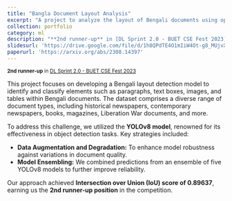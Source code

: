 ```yaml
---
title: "Bangla Document Layout Analysis"
excerpt: "A project to analyze the layout of Bengali documents using optical character recognition (OCR)"
collection: portfolio
category: ml
description: "**2nd runner-up** in [DL Sprint 2.0 - BUET CSE Fest 2023](https://www.kaggle.com/competitions/dlsprint2)"
slidesurl: 'https://drive.google.com/file/d/1h8QPdTE4O1mIiW4Ot-g8_MUjvX2aucsz/view'
paperurl: 'https://arxiv.org/abs/2308.14397'
---
```

<small>**2nd runner-up** in [DL Sprint 2.0 - BUET CSE Fest 2023](https://www.kaggle.com/competitions/dlsprint2)</small>

This project focuses on developing a Bengali layout detection model to identify and classify elements such as paragraphs, text boxes, images, and tables within Bengali documents. The dataset comprises a diverse range of document types, including historical newspapers, contemporary newspapers, books, magazines, Liberation War documents, and more.

To address this challenge, we utilized the **YOLOv8 model**, renowned for its effectiveness in object detection tasks. Key strategies included:  
- **Data Augmentation and Degradation:** To enhance model robustness against variations in document quality.  
- **Model Ensembling:** We combined predictions from an ensemble of five YOLOv8 models to further improve reliability.

Our approach achieved  **Intersection over Union (IoU) score of 0.89637**, earning us the **2nd runner-up position** in the competition.




